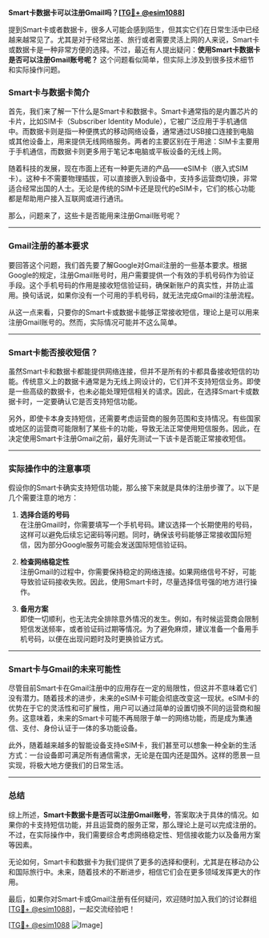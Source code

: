 **Smart卡数据卡可以注册Gmail吗？[[TG💪+ @esim1088](https://t.me/s/esim1088)]**

提到Smart卡或者数据卡，很多人可能会感到陌生，但其实它们在日常生活中已经越来越常见了。尤其是对于经常出差、旅行或者需要灵活上网的人来说，Smart卡或数据卡是一种非常方便的选择。不过，最近有人提出疑问：**使用Smart卡数据卡是否可以注册Gmail账号呢？** 这个问题看似简单，但实际上涉及到很多技术细节和实际操作问题。

### Smart卡与数据卡简介

首先，我们来了解一下什么是Smart卡和数据卡。Smart卡通常指的是内置芯片的卡片，比如SIM卡（Subscriber Identity Module），它被广泛应用于手机通信中。而数据卡则是指一种便携式的移动网络设备，通常通过USB接口连接到电脑或其他设备上，用来提供无线网络服务。两者的主要区别在于用途：SIM卡主要用于手机通信，而数据卡则更多用于笔记本电脑或平板设备的无线上网。

随着科技的发展，现在市面上还有一种更先进的产品——eSIM卡（嵌入式SIM卡）。这种卡不需要物理插拔，可以直接嵌入到设备中，支持多运营商切换，非常适合经常出国的人士。无论是传统的SIM卡还是现代的eSIM卡，它们的核心功能都是帮助用户接入互联网或进行通讯。

那么，问题来了，这些卡是否能用来注册Gmail账号呢？

---

### Gmail注册的基本要求

要回答这个问题，我们首先要了解Google对Gmail注册的一些基本要求。根据Google的规定，注册Gmail账号时，用户需要提供一个有效的手机号码作为验证手段。这个手机号码的作用是接收短信验证码，确保新账户的真实性，并防止滥用。换句话说，如果你没有一个可用的手机号码，就无法完成Gmail的注册流程。

从这一点来看，只要你的Smart卡或数据卡能够正常接收短信，理论上是可以用来注册Gmail账号的。然而，实际情况可能并不这么简单。

---

### Smart卡能否接收短信？

虽然Smart卡和数据卡都能提供网络连接，但并不是所有的卡都具备接收短信的功能。传统意义上的数据卡通常是为无线上网设计的，它们并不支持短信业务。即使是一些高级的数据卡，也未必能处理短信相关的请求。因此，在选择Smart卡或数据卡时，一定要确认它是否支持短信功能。

另外，即使卡本身支持短信，还需要考虑运营商的服务范围和支持情况。有些国家或地区的运营商可能限制了某些卡的功能，导致无法正常使用短信服务。因此，在决定使用Smart卡注册Gmail之前，最好先测试一下该卡是否能正常接收短信。

---

### 实际操作中的注意事项

假设你的Smart卡确实支持短信功能，那么接下来就是具体的注册步骤了。以下是几个需要注意的地方：

1. **选择合适的号码**  
   在注册Gmail时，你需要填写一个手机号码。建议选择一个长期使用的号码，这样可以避免后续忘记密码等问题。同时，确保该号码能够正常接收国际短信，因为部分Google服务可能会发送国际短信验证码。

2. **检查网络稳定性**  
   注册Gmail的过程中，你需要保持稳定的网络连接。如果网络信号不好，可能导致验证码接收失败。因此，使用Smart卡时，尽量选择信号强的地方进行操作。

3. **备用方案**  
   即使一切顺利，也无法完全排除意外情况的发生。例如，有时候运营商会限制短信发送频率，或者验证码过期等情况。为了避免麻烦，建议准备一个备用手机号码，以便在出现问题时及时更换验证方式。

---

### Smart卡与Gmail的未来可能性

尽管目前Smart卡在Gmail注册中的应用存在一定的局限性，但这并不意味着它们没有潜力。随着技术的进步，未来的eSIM卡可能会彻底改变这一现状。eSIM卡的优势在于它的灵活性和可扩展性，用户可以通过简单的设置切换不同的运营商和服务。这意味着，未来的Smart卡可能不再局限于单一的网络功能，而是成为集通信、支付、身份认证于一体的多功能设备。

此外，随着越来越多的智能设备支持eSIM卡，我们甚至可以想象一种全新的生活方式：一台设备即可满足所有通信需求，无论是在国内还是国外。这样的愿景一旦实现，将极大地方便我们的日常生活。

---

### 总结

综上所述，**Smart卡数据卡是否可以注册Gmail账号**，答案取决于具体的情况。如果你的卡支持短信功能，并且运营商的服务正常，那么理论上是可以完成注册的。不过，在实际操作中，我们需要综合考虑网络稳定性、短信接收能力以及备用方案等因素。

无论如何，Smart卡和数据卡为我们提供了更多的选择和便利，尤其是在移动办公和国际旅行中。未来，随着技术的不断进步，相信它们会在更多领域发挥更大的作用。

最后，如果你对Smart卡或Gmail注册有任何疑问，欢迎随时加入我们的讨论群组[[TG💪+ @esim1088](https://t.me/s/esim1088)]，一起交流经验吧！

[[TG💪+ @esim1088](https://t.me/s/esim1088) ![Image](https://i.postimg.cc/4NQfJmqS/Snipaste-2025-05-13-00-14-12.png)]